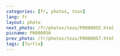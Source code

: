```yaml
---
categories: [fr, photos, tous]
lang: fr
layout: photo
next_photo: /fr/photos/tous/P0000055.html
picname: P0000056
prev_photo: /fr/photos/tous/P0000057.html
tags: [Turtle]
---
```

